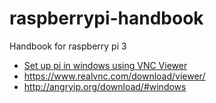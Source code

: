 # raspberrypi-handbook
Handbook for raspberry pi 3  
   - [Set up pi in windows using VNC Viewer](https://youtu.be/NUHRhNB67F4)
   - https://www.realvnc.com/download/viewer/
   - http://angryip.org/download/#windows
